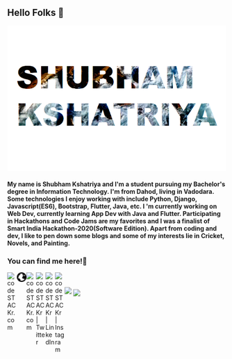 ## Hello Folks 👋
![](sk.PNG)
#### My name is Shubham Kshatriya and I'm a student pursuing my Bachelor's degree in Information Technology. I'm from Dahod, living in Vadodara. Some technologies I enjoy working with include Python, Django, Javascript(ES6), Bootstrap, Flutter, Java, etc. I 'm currently working on Web Dev, currently learning App Dev with Java and Flutter. Participating in Hackathons and Code Jams are my favorites and I was a finalist of Smart India Hackathon-2020(Software Edition). Apart from coding and dev, I like to pen down some blogs and some of my interests lie in Cricket, Novels, and Painting.

### You can find me here!:blue_heart:
[<img align="left" alt="codeSTACKr.com" width="22px" src="https://cdn4.iconfinder.com/data/icons/social-media-2210/24/Medium-512.png" />](https://medium.com/@shubhamkshatriya521)
[<img align="left" alt="codeSTACKr.com" width="22px" src="https://raw.githubusercontent.com/iconic/open-iconic/master/svg/globe.svg" />](https://shubhamkshatriya25.github.io/portfolio/)
[<img align="left" alt="codeSTACKr.com" width="22px" src="https://upload.wikimedia.org/wikipedia/commons/thumb/4/40/HackerRank_Icon-1000px.png/220px-HackerRank_Icon-1000px.png" />](https://www.hackerrank.com/shub_ham_25)
[<img align="left" alt="codeSTACKr | Twitter" width="22px" src="https://cdn.jsdelivr.net/npm/simple-icons@v3/icons/twitter.svg" />](https://twitter.com/shubhHAM_)
[<img align="left" alt="codeSTACKr | LinkedIn" width="22px" src="https://cdn.jsdelivr.net/npm/simple-icons@v3/icons/linkedin.svg" />](https://www.linkedin.com/in/shubhamkshatriya25/)
[<img align="left" alt="codeSTACKr | Instagram" width="22px" src="https://cdn.jsdelivr.net/npm/simple-icons@v3/icons/instagram.svg" />](https://www.instagram.com/s.h.u.b.h.a.m._25/)

<br />
<br />

<img src="https://github-readme-stats.vercel.app/api?username=shubhamkshatriya25&&show_icons=true&title_color=06f791&icon_color=eaeeec&text_color=eaeeec&bg_color=191919">
<a href="https://github.com/shubhamkshatriya25">
  <img align="center" src="https://github-readme-stats.vercel.app/api/top-langs/?username=shubhamkshatriya25&text_color=06f791&theme=dark&hide_langs_below=1" />
</a>
<!--
**shubhamkshatriya25/shubhamkshatriya25** is a ✨ _special_ ✨ repository because its `README.md` (this file) appears on your GitHub profile.

Here are some ideas to get you started:

- 🔭 I’m currently working on ...
- 🌱 I’m currently learning ...
- 👯 I’m looking to collaborate on ...
- 🤔 I’m looking for help with ...
- 💬 Ask me about ...
- 📫 How to reach me: ...
- 😄 Pronouns: ...
- ⚡ Fun fact: ...
-->

